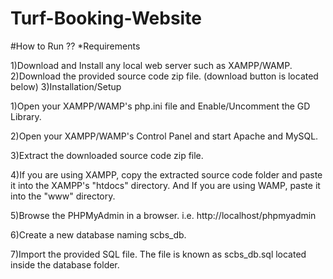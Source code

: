 # Turf-Booking-Website

#How to Run ??
*Requirements

1)Download and Install any local web server such as XAMPP/WAMP. 
2)Download the provided source code zip file. (download button is located below)
3)Installation/Setup

1)Open your XAMPP/WAMP's php.ini file and Enable/Uncomment the GD Library. 

2)Open your XAMPP/WAMP's Control Panel and start Apache and MySQL.

3)Extract the downloaded source code zip file.

4)If you are using XAMPP, copy the extracted source code folder and paste it into the XAMPP's "htdocs" directory. And If you are using WAMP, paste it into the "www" directory.

5)Browse the PHPMyAdmin in a browser. i.e. http://localhost/phpmyadmin

6)Create a new database naming scbs_db.

7)Import the provided SQL file. The file is known as scbs_db.sql located inside the database folder.
